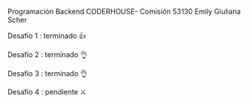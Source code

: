 Programación Backend CODERHOUSE- Comisión 53130
Emily Giuliana Scher 

Desafío 1 : terminado ​👍

Desafío 2 : terminado 👌​

Desafío 3 : terminado 👌​

Desafío 4 : pendiente ⚔️​
